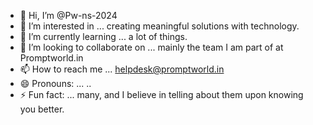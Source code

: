 - 👋 Hi, I’m @Pw-ns-2024
- 👀 I’m interested in ... creating meaningful solutions with technology.
- 🌱 I’m currently learning ... a lot of things.
- 💞️ I’m looking to collaborate on ... mainly the team I am part of at Promptworld.in
- 📫 How to reach me ... helpdesk@promptworld.in
- 😄 Pronouns: ... ..
- ⚡ Fun fact: ... many, and I believe in telling about them upon knowing you better.

<!---
Pw-ns-2024/Pw-ns-2024 is a ✨ special ✨ repository because its `README.md` (this file) appears on your GitHub profile.
You can click the Preview link to take a look at your changes.
--->

